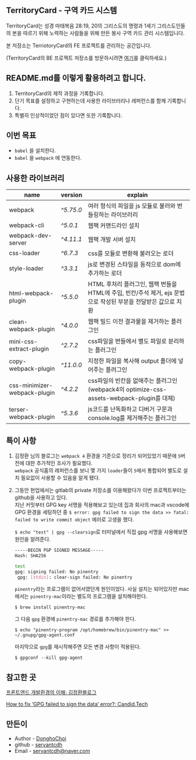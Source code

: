 ## TerritoryCard - 구역 카드 시스템

TerritoryCard는 성경 마태복음 28:19, 20의 그리스도의 명령과 1세기 그리스도인들의 본을 따르기 위해 노력하는 사람들을 위해 만든 봉사 구역 카드 관리 시스템입니다.

본 저장소는 TerriotoryCard의 FE 프로젝트를 관리하는 공간입니다.

(TerritoryCard의 BE 프로젝트 저장소를 방문하시려면 [여기](https://github.com/servantcdh/territory-card-api)를 클릭하세요.)

## README.md를 이렇게 활용하려고 합니다.

1. TerritoryCard의 제작 과정을 기록합니다.
2. 단기 목표를 설정하고 구현하는데 사용한 라이브러리나 레퍼런스를 함께 기록합니다.
3. 특별히 인상적이었던 점이 있다면 또한 기록합니다.

## 이번 목표

- `babel` 을 설치한다.
- `babel` 을 `webpack` 에 연동한다.

## 사용한 라이브러리

| name                         | version   | explain                                                                                                        |
| ---------------------------- | --------- | -------------------------------------------------------------------------------------------------------------- |
| webpack                      | _^5.75.0_ | 여러 형식의 파일을 js 모듈로 불러와 번들링하는 라이브러리                                                      |
| webpack-cli                  | _^5.0.1_  | 웹팩 커맨드라인 설치                                                                                           |
| webpack-dev-server           | _^4.11.1_ | 웹팩 개발 서버 설치                                                                                            |
| css-loader                   | _^6.7.3_  | css를 모듈로 변환해 불러오는 로더                                                                              |
| style-loader                 | _^3.3.1_  | js로 변경된 스타일을 동적으로 dom에 추가하는 로더                                                              |
| html-webpack-plugin          | _^5.5.0_  | HTML 후처리 플러그인, 웹팩 번들을 HTML에 주입, 빈칸/주석 제거, ejs 문법으로 작성된 부분을 전달받은 값으로 치환 |
| clean-webpack-plugin         | _^4.0.0_  | 웹팩 빌드 이전 결과물을 제거하는 플러그인                                                                      |
| mini-css-extract-plugin      | _^2.7.2_  | css파일을 번들에서 별도 파일로 분리하는 플러그인                                                               |
| copy-webpack-plugin          | _^11.0.0_ | 지정한 파일을 복사해 output 폴더에 넣어주는 플러그인                                                           |
| css-minimizer-webpack-plugin | _^4.2.2_  | css파일의 빈칸을 없애주는 플러그인 (webpack4의 optimize-css-assets-webpack-plugin를 대체)                      |
| terser-webpack-plugin        | _^5.3.6_  | js코드를 난독화하고 디버거 구문과 console.log를 제거해주는 플러그인                                            |

## 특이 사항

1. 김정환 님의 블로그는 `webpack 4` 환경을 기준으로 정리가 되어있었기 때문에 `5`버전에 대한 추가적인 조사가 필요했다.  
   `webpack` 공식홈의 레퍼런스를 보니 몇 가지 `loader`들이 `5`에서 통합되어 별도로 설치 필요없이 사용할 수 있음을 알게 됐다.

2. 그동안 현업에서는 gitlab의 private 저장소를 이용해왔다가 이번 프로젝트부터는 github을 사용하고 있다.  
   지난 커밋부터 GPG key 서명을 적용해보고 있는데 집과 회사의 mac과 vscode에 GPG 환경을 세팅하던 중 `$ error: gpg failed to sign the data >> fatal: failed to write commit object` 에러로 고생을 했다.

   `$ echo "test" | gpg --clearsign`로 터미널에서 직접 gpg 서명을 사용해보면 원인을 알려준다.

   ```bash
   -----BEGIN PGP SIGNED MESSAGE-----
   Hash: SHA256
   
   test
   gpg: signing failed: No pinentry
    gpg: [stdin]: clear-sign failed: No pinentry
   ```

   `pinentry`라는 프로그램이 없어서였던게 원인이었다. 사실 설치는 되어있지만 mac에서는 `pinentry-mac`이라는 별도의 프로그램을 설치해야한다.

   `$ brew install pinentry-mac`

   그 다음 `gpg` 환경에 `pinentry-mac` 경로를 추가해야 한다.

   `$ echo "pinentry-program /opt/homebrew/bin/pinentry-mac" >> ~/.gnupg/gpg-agent.conf`

   마지막으로 `gpg`를 재시작해주면 모든 변경 사항이 적용된다.

   `$ gpgconf --kill gpg-agent`

## 참고한 곳

[프론트엔드 개발환경의 이해: 김정환블로그](https://jeonghwan-kim.github.io/series/2019/12/22/frontend-dev-env-babel.html)

[How to fix ‘GPG failed to sign the data’ error?: Candid.Tech](https://candid.technology/error-gpg-failed-to-sign-the-data/)

## 만든이

- Author - [DonghoChoi](https://github.com/servantcdh)
- github - [servantcdh](https://github.com/servantcdh)
- Email - [servantcdh@naver.com](servantcdh@naver.com)
